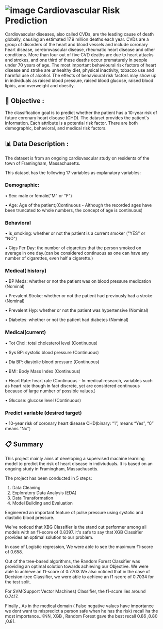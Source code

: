 # ![image](https://user-images.githubusercontent.com/109673792/194694526-734855eb-1abb-4945-a91c-4c2cd2797e18.png) Cardiovascular Risk Prediction
Cardiovascular diseases, also called CVDs, are the leading cause of death globally, causing an estimated 17.9 million deaths each year. CVDs are a group of disorders of the heart and blood vessels and include coronary heart disease, cerebrovascular disease, rheumatic heart disease and other conditions. More than four out of five CVD deaths are due to heart attacks and strokes, and one third of these deaths occur prematurely in people under 70 years of age. The most important behavioural risk factors of heart disease and stroke are unhealthy diet, physical inactivity, tobacco use and harmful use of alcohol. The effects of behavioural risk factors may show up in individuals as raised blood pressure, raised blood glucose, raised blood lipids, and overweight and obesity.

## 🎯 Objective :
The classification goal is to predict whether the patient has a 10-year risk of future coronary heart disease (CHD). The dataset provides the patient's information. Each attribute is a potential risk factor. There are both demographic, behavioral, and medical risk factors.

## 📊 Data Description :
The dataset is from an ongoing cardiovascular study on residents of the town of Framingham, Massachusetts.

This dataset has the following 17 variables as explanatory variables:
### Demographic:
• Sex: male or female("M" or "F")

• Age: Age of the patient;(Continuous - Although the recorded ages have been truncated to whole numbers, the concept of age is continuous)

### Behavioral
• is_smoking: whether or not the patient is a current smoker ("YES" or "NO")

• Cigs Per Day: the number of cigarettes that the person smoked on average in one day.(can be considered continuous as one can have any number of cigarettes, even half a cigarette.)

### Medical( history)
• BP Meds: whether or not the patient was on blood pressure medication (Nominal)

• Prevalent Stroke: whether or not the patient had previously had a stroke (Nominal)

• Prevalent Hyp: whether or not the patient was hypertensive (Nominal)

• Diabetes: whether or not the patient had diabetes (Nominal)

### Medical(current)
• Tot Chol: total cholesterol level (Continuous)

• Sys BP: systolic blood pressure (Continuous)

• Dia BP: diastolic blood pressure (Continuous)

• BMI: Body Mass Index (Continuous)

• Heart Rate: heart rate (Continuous - In medical research, variables such as heart rate though in fact discrete, yet are considered continuous because of large number of possible values.)

• Glucose: glucose level (Continuous)

### Predict variable (desired target)
• 10-year risk of coronary heart disease CHD(binary: “1”, means “Yes”, “0” means “No”)

## 📋 Summary
This project mainly aims at developing a supervised machine learning model to predict the risk of heart disease in indiviuduals. It is based on an ongoing study in Framingham, Massachusetts.

The project has been conducted in 5 steps:
1. Data Cleaning
2. Exploratory Data Analysis (EDA)
3. Data Transformation
4. Model Building and Evaluation

Engineered an important feature of pulse pressure using systolic and diastolic blood pressure.

We've noticed that XBG Classifier is the stand out performer among all models with an f1-score of 0.8397. it's safe to say that XGB Classifier provides an optimal solution to our problem.

In case of Logistic regression, We were able to see the maximum f1-score of 0.658.

Out of the tree-based algorithms, the Random Forest Classifier was providing an optimal solution towards achieving our Objective. We were able to achieve an f1-score of 0.7703 We also noticed that in the case of Decision-tree Classifier, we were able to achieve an f1-score of 0.7034 for the test split.

For SVM(Support Vector Machines) Classifier, the f1-score lies around 0.7417.

Finally , As in the medical domain ( False negative values have importance we dont want to mispredict a person safe when he has the risk) recall ha the most importance..KNN, XGB , Random Forest gave the best recall 0.86 ,0.80 ,0.81.

